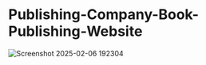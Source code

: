 # Publishing-Company-Book-Publishing-Website

![Screenshot 2025-02-06 192304](https://github.com/user-attachments/assets/645e69ae-c06c-46d0-bbfd-0a23974bb276)

